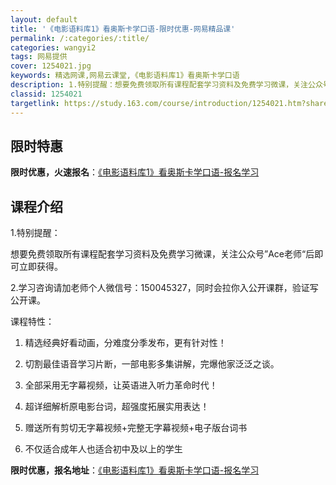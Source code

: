 ```yaml
---
layout: default
title: '《电影语料库1》看奥斯卡学口语-限时优惠-网易精品课'
permalink: /:categories/:title/
categories: wangyi2
tags: 网易提供
cover: 1254021.jpg
keywords: 精选网课,网易云课堂,《电影语料库1》看奥斯卡学口语
description: 1.特别提醒：想要免费领取所有课程配套学习资料及免费学习微课，关注公众号”Ace老师“后即可立即获得。2.学习咨询请加老
classid: 1254021
targetlink: https://study.163.com/course/introduction/1254021.htm?share=1&shareId=1025206652&utm_campaign=share&utm_medium=iphoneShare&utm_source=&utm_u=1025206652
---
```


## 限时特惠

**限时优惠，火速报名**：[《电影语料库1》看奥斯卡学口语-报名学习](https://study.163.com/course/introduction/1254021.htm?share=1&shareId=1025206652&utm_campaign=share&utm_medium=iphoneShare&utm_source=&utm_u=1025206652)

## 课程介绍

1.特别提醒：

想要免费领取所有课程配套学习资料及免费学习微课，关注公众号”Ace老师“后即可立即获得。

2.学习咨询请加老师个人微信号：150045327，同时会拉你入公开课群，验证写公开课。

课程特性：

1. 精选经典好看动画，分难度分季发布，更有针对性！

2. 切割最佳语音学习片断，一部电影多集讲解，完爆他家泛泛之谈。

3. 全部采用无字幕视频，让英语进入听力革命时代！

4. 超详细解析原电影台词，超强度拓展实用表达！

5. 赠送所有剪切无字幕视频+完整无字幕视频+电子版台词书

6. 不仅适合成年人也适合初中及以上的学生

**限时优惠，报名地址**：[《电影语料库1》看奥斯卡学口语-报名学习](https://study.163.com/course/introduction/1254021.htm?share=1&shareId=1025206652&utm_campaign=share&utm_medium=iphoneShare&utm_source=&utm_u=1025206652)

